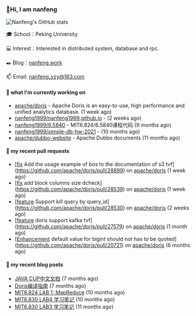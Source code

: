 ### 👋Hi, I am nanfeng

![Nanfeng's GitHub stats](https://github-readme-stats.vercel.app/api?username=nanfeng1999&bg_color=30,C2FFD8,465EFB&title_color=fff&text_color=fff)

🎓 School：Peking University

💻 Interest：Interested in distributed system, database and rpc.

✒️ Blog：[nanfeng.work](https://nanfeng1999.github.io/)

📫 Email: [nanfeng_yzy@163.com](mailto:nanfeng_yzy@163.com)

#### 🍭 what I'm currently working on

- [apache/doris](https://github.com/apache/doris) - Apache Doris is an easy-to-use, high performance and unified analytics database. (1 week ago)
- [nanfeng1999/nanfeng1999.github.io](https://github.com/nanfeng1999/nanfeng1999.github.io) -  (2 weeks ago)
- [nanfeng1999/6.5840](https://github.com/nanfeng1999/6.5840) - MIT6.824/6.5840课程代码 (9 months ago)
- [nanfeng1999/simple-db-hw-2021](https://github.com/nanfeng1999/simple-db-hw-2021) -  (10 months ago)
- [apache/dubbo-website](https://github.com/apache/dubbo-website) - Apache Dubbo documents (11 months ago)

#### 📌 my recent pull requests

- [[fix](doc)  Add the usage example of bos to the documentation of s3 tvf](https://github.com/apache/doris/pull/28899) on [apache/doris](https://github.com/apache/doris) (1 week ago)
- [[fix](block) add block columns size dcheck](https://github.com/apache/doris/pull/28539) on [apache/doris](https://github.com/apache/doris) (1 week ago)
- [[feature](expr) Support kill query by query_id](https://github.com/apache/doris/pull/28530) on [apache/doris](https://github.com/apache/doris) (2 weeks ago)
- [[feature](tvf) doris support kafka tvf](https://github.com/apache/doris/pull/27579) on [apache/doris](https://github.com/apache/doris) (1 month ago)
- [[Enhancement](Column) default value for bigint should not has to be quoted](https://github.com/apache/doris/pull/20721) on [apache/doris](https://github.com/apache/doris) (6 months ago)

#### 📄 my recent blog posts

- [JAVA CUP中文文档](https://nanfeng1999.github.io/java-cup-zhong-wen-wen-dang/) (7 months ago)
- [Doris编译指南](https://nanfeng1999.github.io/doris-bian-yi-zhi-nan/) (7 months ago)
- [MIT6.824 LAB 1: MapReduce](https://nanfeng1999.github.io/mit6824-lab-1-mapreduce/) (10 months ago)
- [MIT6.830 LAB4 学习笔记](https://nanfeng1999.github.io/mit6830-lab4-xue-xi-bi-ji/) (10 months ago)
- [MIT6.830 LAB3 学习笔记](https://nanfeng1999.github.io/mit6830-lab3-xue-xi-bi-ji/) (11 months ago)
